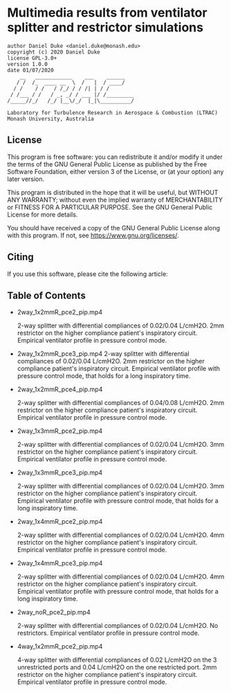 # Multimedia results from ventilator splitter and restrictor simulations

    author Daniel Duke <daniel.duke@monash.edu>
    copyright (c) 2020 Daniel Duke
    license GPL-3.0+
    version 1.0.0
    date 01/07/2020
        __   ____________    ___    ______
       / /  /_  ____ __  \  /   |  / ____/
      / /    / /   / /_/ / / /| | / /
     / /___ / /   / _, _/ / ___ |/ /_________
    /_____//_/   /_/ |__\/_/  |_|\__________/

    Laboratory for Turbulence Research in Aerospace & Combustion (LTRAC)
    Monash University, Australia

## License

This program is free software: you can redistribute it and/or modify it under the terms of the GNU General Public License as published by the Free Software Foundation, either version 3 of the License, or (at your option) any later version.

This program is distributed in the hope that it will be useful, but WITHOUT ANY WARRANTY; without even the implied warranty of MERCHANTABILITY or FITNESS FOR A PARTICULAR PURPOSE.  See the GNU General Public License for more details.

You should have received a copy of the GNU General Public License along with this program.  If not, see <https://www.gnu.org/licenses/>.

##  Citing

If you use this software, please cite the following article:

<CITATION GOES HERE>

## Table of Contents

- 2way_1x2mmR_pce2_pip.mp4

	2-way splitter with differential compliances of 0.02/0.04 L/cmH2O. 2mm restrictor on the higher compliance patient's inspiratory circuit. Empirical ventilator profile in pressure control mode.

- 2way_1x2mmR_pce3_pip.mp4
	2-way splitter with differential compliances of 0.02/0.04 L/cmH2O. 2mm restrictor on the higher compliance patient's inspiratory circuit. Empirical ventilator profile with pressure control mode, that holds for a long inspiratory time.

- 2way_1x2mmR_pce4_pip.mp4

	2-way splitter with differential compliances of 0.04/0.08 L/cmH2O. 2mm restrictor on the higher compliance patient's inspiratory circuit. Empirical ventilator profile in pressure control mode.

- 2way_1x3mmR_pce2_pip.mp4

	2-way splitter with differential compliances of 0.02/0.04 L/cmH2O. 3mm restrictor on the higher compliance patient's inspiratory circuit. Empirical ventilator profile in pressure control mode.

- 2way_1x3mmR_pce3_pip.mp4

	2-way splitter with differential compliances of 0.02/0.04 L/cmH2O. 3mm restrictor on the higher compliance patient's inspiratory circuit. Empirical ventilator profile with pressure control mode, that holds for a long inspiratory time.

- 2way_1x4mmR_pce2_pip.mp4

	2-way splitter with differential compliances of 0.02/0.04 L/cmH2O. 4mm restrictor on the higher compliance patient's inspiratory circuit. Empirical ventilator profile in pressure control mode.

- 2way_1x4mmR_pce3_pip.mp4

	2-way splitter with differential compliances of 0.02/0.04 L/cmH2O. 4mm restrictor on the higher compliance patient's inspiratory circuit. Empirical ventilator profile with pressure control mode, that holds for a long inspiratory time.

- 2way_noR_pce2_pip.mp4

	2-way splitter with differential compliances of 0.02/0.04 L/cmH2O. No restrictors. Empirical ventilator profile in pressure control mode.

- 4way_1x2mmR_pce2_pip.mp4

	4-way splitter with differential compliances of 0.02 L/cmH2O on the 3 unrestricted ports and 0.04 L/cmH2O on the one restricted port. 2mm restrictor on the higher compliance patient's inspiratory circuit. Empirical ventilator profile in pressure control mode.

